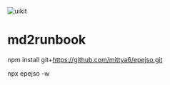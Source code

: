 ![uikit](https://user-images.githubusercontent.com/53619699/117480426-8d945680-af9c-11eb-802b-63ca593a8c07.jpg)
# md2runbook
npm install git+https://github.com/mittya6/epejso.git


npx epejso -w
